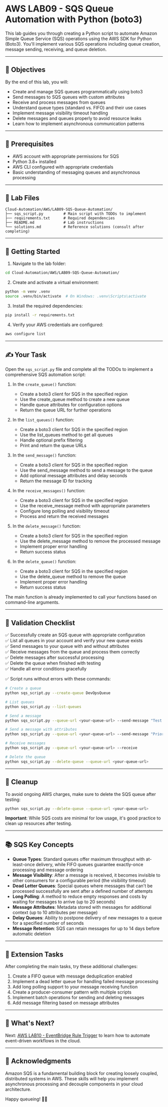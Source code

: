 # AWS LAB09 - SQS Queue Automation with Python (boto3)

This lab guides you through creating a Python script to automate Amazon Simple Queue Service (SQS) operations using the AWS SDK for Python (Boto3). You'll implement various SQS operations including queue creation, message sending, receiving, and queue deletion.

---

## 🎯 Objectives

By the end of this lab, you will:
- Create and manage SQS queues programmatically using boto3
- Send messages to SQS queues with custom attributes
- Receive and process messages from queues
- Understand queue types (standard vs. FIFO) and their use cases
- Implement message visibility timeout handling
- Delete messages and queues properly to avoid resource leaks
- Learn how to implement asynchronous communication patterns

---

## 🧰 Prerequisites

- AWS account with appropriate permissions for SQS
- Python 3.8+ installed
- AWS CLI configured with appropriate credentials
- Basic understanding of messaging queues and asynchronous processing

---

## 📁 Lab Files

```
Cloud-Automation/AWS/LAB09-SQS-Queue-Automation/
├── sqs_script.py         # Main script with TODOs to implement
├── requirements.txt      # Required dependencies
├── README.md             # Lab instructions
└── solutions.md          # Reference solutions (consult after completing)
```

---

## 🚀 Getting Started

1. Navigate to the lab folder:
```bash
cd Cloud-Automation/AWS/LAB09-SQS-Queue-Automation/
```

2. Create and activate a virtual environment:
```bash
python -m venv .venv
source .venv/bin/activate  # On Windows: .venv\Scripts\activate
```

3. Install the required dependencies:
```bash
pip install -r requirements.txt
```

4. Verify your AWS credentials are configured:
```bash
aws configure list
```

---

## ✍️ Your Task

Open the `sqs_script.py` file and complete all the TODOs to implement a comprehensive SQS automation script:

1. In the `create_queue()` function:
   - Create a boto3 client for SQS in the specified region
   - Use the create_queue method to create a new queue
   - Handle queue attributes for configuration options
   - Return the queue URL for further operations

2. In the `list_queues()` function:
   - Create a boto3 client for SQS in the specified region
   - Use the list_queues method to get all queues
   - Handle optional prefix filtering
   - Print and return the queue URLs

3. In the `send_message()` function:
   - Create a boto3 client for SQS in the specified region
   - Use the send_message method to send a message to the queue
   - Add optional message attributes and delay seconds
   - Return the message ID for tracking

4. In the `receive_messages()` function:
   - Create a boto3 client for SQS in the specified region
   - Use the receive_message method with appropriate parameters
   - Configure long polling and visibility timeout
   - Process and return the received messages

5. In the `delete_message()` function:
   - Create a boto3 client for SQS in the specified region
   - Use the delete_message method to remove the processed message
   - Implement proper error handling
   - Return success status

6. In the `delete_queue()` function:
   - Create a boto3 client for SQS in the specified region
   - Use the delete_queue method to remove the queue
   - Implement proper error handling
   - Return success status

The main function is already implemented to call your functions based on command-line arguments.

---

## 🧪 Validation Checklist

✅ Successfully create an SQS queue with appropriate configuration  
✅ List all queues in your account and verify your new queue exists  
✅ Send messages to your queue with and without attributes  
✅ Receive messages from the queue and process them correctly  
✅ Delete messages after successful processing  
✅ Delete the queue when finished with testing  
✅ Handle all error conditions gracefully  

✅ Script runs without errors with these commands:
```bash
# Create a queue
python sqs_script.py --create-queue DevOpsQueue

# List queues
python sqs_script.py --list-queues

# Send a message
python sqs_script.py --queue-url <your-queue-url> --send-message "Test message"

# Send a message with attributes
python sqs_script.py --queue-url <your-queue-url> --send-message "Priority message" --attributes '{"Priority":{"DataType":"String","StringValue":"High"}}'

# Receive messages
python sqs_script.py --queue-url <your-queue-url> --receive

# Delete the queue
python sqs_script.py --delete-queue --queue-url <your-queue-url>
```

---

## 🧹 Cleanup

To avoid ongoing AWS charges, make sure to delete the SQS queue after testing:
```bash
python sqs_script.py --delete-queue --queue-url <your-queue-url>
```

**Important**: While SQS costs are minimal for low usage, it's good practice to clean up resources after testing.

---

## 📚 SQS Key Concepts

- **Queue Types**: Standard queues offer maximum throughput with at-least-once delivery, while FIFO queues guarantee exactly-once processing and message ordering
- **Message Visibility**: After a message is received, it becomes invisible to other consumers for a configurable period (the visibility timeout)
- **Dead Letter Queues**: Special queues where messages that can't be processed successfully are sent after a defined number of attempts
- **Long Polling**: A method to reduce empty responses and costs by waiting for messages to arrive (up to 20 seconds)
- **Message Attributes**: Metadata stored with messages for additional context (up to 10 attributes per message)
- **Delay Queues**: Ability to postpone delivery of new messages to a queue for a specified number of seconds
- **Message Retention**: SQS can retain messages for up to 14 days before automatic deletion

---

## 🚀 Extension Tasks

After completing the main tasks, try these additional challenges:
1. Create a FIFO queue with message deduplication enabled
2. Implement a dead letter queue for handling failed message processing
3. Add long polling support to your message receiving function
4. Create a producer-consumer pattern with multiple scripts
5. Implement batch operations for sending and deleting messages
6. Add message filtering based on message attributes

---

## 💬 What's Next?

Next: [AWS LAB10 - EventBridge Rule Trigger](../LAB10-EventBridge-Rule-Trigger/) to learn how to automate event-driven workflows in the cloud.

---

## 🙏 Acknowledgments

Amazon SQS is a fundamental building block for creating loosely coupled, distributed systems in AWS. These skills will help you implement asynchronous processing and decouple components in your cloud architecture.

Happy queueing! 📩🐍